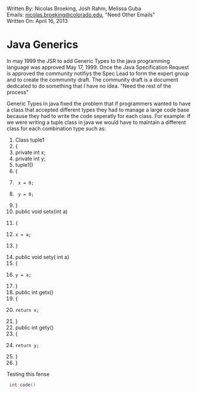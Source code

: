Written By: Nicolas Broeking, Josh Rahm, Melissa Guba <br>
Emails: nicolas.broeking@colorado.edu, "Need Other Emails" <br>
Written On: April 16, 2013 <br>

Java Generics
=============

In may 1999 the JSR to add Generic Types to the java programming language was approved May 17, 1999. Once the Java Specification Request is approved the community notifiys the Spec Lead to form the expert group and to create the community draft. The community draft is a document dedicated to do something that I have no idea. "Need the rest of the process"

Generic Types in java fixed the problem that if programmers wanted to have a class that accepted different types they had to manage a large code base because they had to write the code seperatly for each class. For example: If we were writing a tuple class in java we would have to maintain a different class for each combination type such as:

1. Class tuple1
2. {
3.	private int x;
4.	private int y;
5.	tuple1()
6.	{
7.		x = 0;
8.		y = 0;
9.	}
10.	public void setx(int a)
11. 	{
12.		x = a;
12. 	}
13.	public void sety( int a)
14.	{
15.		y = a;
16.	}
17.	public int getx()
18.	{
19.		return x;
20.	}
21.	public int gety()
22.	{
23.		return y;
24.	}
25. }


Testing this fense<br>
~~~java
 int code()
~~~
